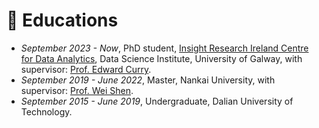 
# 📖 Educations
- *September 2023 - Now*, PhD student, [Insight Research Ireland Centre for Data Analytics](https://www.insight-centre.org), Data Science Institute, University of Galway, with supervisor: [Prof. Edward Curry](https://edwardcurry.org).
- *September 2019 - June 2022*, Master, Nankai University, with supervisor: [Prof. Wei Shen](https://scholar.google.com/citations?user=Q_U6r_YAAAAJ&hl=en&authuser=1).
- *September 2015 - June 2019*, Undergraduate, Dalian University of Technology.
